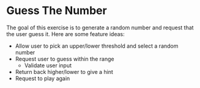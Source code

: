 # Guess The Number

The goal of this exercise is to generate a random number and request that the user guess it. Here are some feature ideas:

* Allow user to pick an upper/lower threshold and select a random number
* Request user to guess within the range
	* Validate user input
* Return back higher/lower to give a hint
* Request to play again
